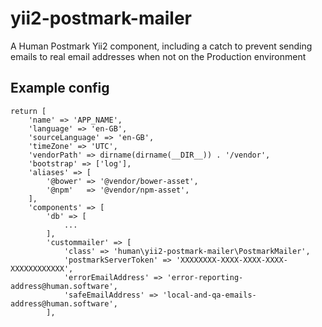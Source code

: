 # yii2-postmark-mailer

A Human Postmark Yii2 component, including a catch to prevent sending emails to real email addresses when not on the Production environment

## Example config

```
return [
	'name' => 'APP_NAME',
	'language' => 'en-GB',
	'sourceLanguage' => 'en-GB',
	'timeZone' => 'UTC',
	'vendorPath' => dirname(dirname(__DIR__)) . '/vendor',
	'bootstrap' => ['log'],
	'aliases' => [
        '@bower' => '@vendor/bower-asset',
        '@npm'   => '@vendor/npm-asset',
    ],
	'components' => [
	    'db' => [
	    	...
	    ],
		'custommailer' => [
			'class' => 'human\yii2-postmark-mailer\PostmarkMailer',
			'postmarkServerToken' => 'XXXXXXXX-XXXX-XXXX-XXXX-XXXXXXXXXXXX',
			'errorEmailAddress' => 'error-reporting-address@human.software',
			'safeEmailAddress' => 'local-and-qa-emails-address@human.software',
		],
```